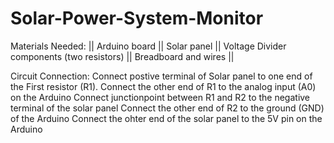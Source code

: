 # Solar-Power-System-Monitor

Materials Needed:
    || Arduino board ||
    Solar panel ||
    Voltage Divider components (two resistors) ||
    Breadboard and wires ||
  

Circuit Connection:
    Connect postive terminal of Solar panel to one end of the First resistor (R1).
    Connect the other end of R1 to the analog input (A0) on the Arduino
    Connect junctionpoint between R1 and R2 to the negative terminal of the solar panel
    Connect the other end of R2 to the ground (GND) of the Arduino
    Connect the ohter end of the solar panel to the 5V pin on the Arduino
